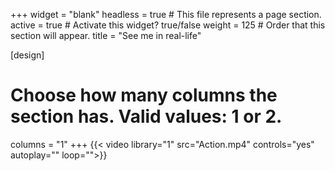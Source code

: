 +++
widget = "blank"
headless = true  # This file represents a page section.
active = true  # Activate this widget? true/false
weight = 125  # Order that this section will appear.
title = "See me in real-life"


[design]
  # Choose how many columns the section has. Valid values: 1 or 2.
  columns = "1"
+++
{{< video library="1" src="Action.mp4" controls="yes" autoplay="" loop="">}}
